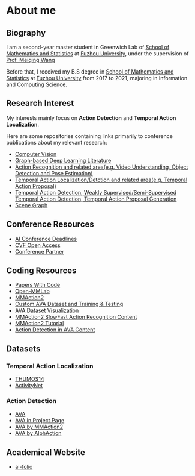 # About me

## Biography

I am a second-year master student in Greenwich Lab of [School of Mathematics and Statistics](https://math.fzu.edu.cn/)
at [Fuzhou University](https://yjsy.fzu.edu.cn/), under the supervision of [Prof. Meiqing Wang](https://math.fzu.edu.cn/info/1102/1837.htm)

Before that, I received my B.S degree in [School of Mathematics and Statistics](https://math.fzu.edu.cn/) at [Fuzhou University](https://www.fzu.edu.cn/) from 2017 to 2021, majoring in Information and Computing Science.

## Research Interest

My interests mainly focus on **Action Detection** and **Temporal Action Localization**.

Here are some repositories containing links primarily to conference publications about my relevant research:

  - [Computer Vision](https://github.com/jbhuang0604/awesome-computer-vision)
  - [Graph-based Deep Learning Literature](https://github.com/naganandy/graph-based-deep-learning-literature#readme)
  - [Action Recognition and related area(e.g. Video Understanding, Object Detection and Pose Estimation)](https://github.com/jinwchoi/awesome-action-recognition)
  - [Temporal Action Localization/Detction and related area(e.g. Temporal Action Proposal)](https://github.com/Alvin-Zeng/Awesome-Temporal-Action-Localization)
  - [Temporal Action Detection, Weakly Supervised/Semi-Supervised Temporal Action Detection, Temporal Action Proposal Generation](https://github.com/zhenyingfang/Awesome-Temporal-Action-Detection-Temporal-Action-Proposal-Generation)
  - [Scene Graph](https://github.com/huoxingmeishi/Awesome-Scene-Graphs)
  
## Conference Resources
  - [AI Conference Deadlines](https://aideadlin.es/?sub=CV)
  - [CVF Open Access](https://openaccess.thecvf.com/menu)
  - [Conference Partner](https://www.myhuiban.com)

## Coding Resources
  - [Papers With Code](https://paperswithcode.com)
  - [Open-MMLab](https://openmmlab.com/codebase)
  - [MMAction2](https://github.com/open-mmlab/mmaction2)
  - [Custom AVA Dataset and Training & Testing](https://blog.csdn.net/WhiffeYF/article/details/124358725?spm=1001.2014.3001.5502)
  - [AVA Dataset Visualization](https://blog.csdn.net/WhiffeYF/article/details/122324067?spm=1001.2014.3001.5502)
  - [MMAction2 SlowFast Action Recognition Content](https://blog.csdn.net/WhiffeYF/article/details/119818960)
  - [MMAction2 Tutorial](https://blog.csdn.net/WhiffeYF/article/details/126192179?spm=1001.2014.3001.5502)
  - [Action Detection in AVA Content](https://blog.csdn.net/WhiffeYF?type=blog)
  
## Datasets

### Temporal Action Localization
  - [THUMOS14](https://www.crcv.ucf.edu/THUMOS14/download.html)
  - [ActivityNet](http://activity-net.org/download.html)

### Action Detection
  - [AVA](https://research.google.com/ava/download.html#ava_actions_download)
  - [AVA in Project Page](https://github.com/cvdfoundation/ava-dataset)
  - [AVA by MMAction2](https://github.com/open-mmlab/mmaction2/tree/master/tools/data/ava)
  - [AVA by AlphAction](https://github.com/MVIG-SJTU/AlphAction/blob/master/DATA.md)
  
## Academical Website
  - [ai-folio](https://github.com/alshedivat/al-folio)

  


<!--
**Michael-Ray-Sirius/Michael-Ray-Sirius** is a ✨ _special_ ✨ repository because its `README.md` (this file) appears on your GitHub profile.

Here are some ideas to get you started:

- 🔭 I’m currently working on Fuzhou University
- 🌱 
- 👯 I’m looking to collaborate on ...
- 🤔 I’m looking for help with ...
- 💬 Ask me about ...
- 📫 How to reach me: ...
- 😄 Pronouns: ...
- ⚡ Fun fact: ...
-->
